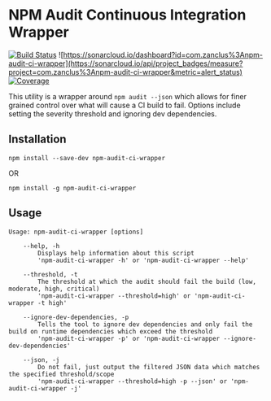 # NPM Audit Continuous Integration Wrapper

[![Build Status](https://travis-ci.com/InfoSec812/npm-audit-ci-wrapper.svg?branch=master)](https://travis-ci.com/InfoSec812/npm-audit-ci-wrapper)
![https://sonarcloud.io/dashboard?id=com.zanclus%3Anpm-audit-ci-wrapper](https://sonarcloud.io/api/project_badges/measure?project=com.zanclus%3Anpm-audit-ci-wrapper&metric=alert_status)
[![Coverage](https://sonarcloud.io/api/badges/measure?key=your.project.key&metric=coverage)](https://sonarcloud.io/component_measures?id=your.project.key&metric=coverage)


This utility is a wrapper around `npm audit --json` which allows for finer grained control over what
will cause a CI build to fail. Options include setting the severity threshold and ignoring dev dependencies.

## Installation

```
npm install --save-dev npm-audit-ci-wrapper
```

OR

```
npm install -g npm-audit-ci-wrapper
```

## Usage

```
Usage: npm-audit-ci-wrapper [options]

	--help, -h
		Displays help information about this script
		'npm-audit-ci-wrapper -h' or 'npm-audit-ci-wrapper --help'

	--threshold, -t
		The threshold at which the audit should fail the build (low, moderate, high, critical)
		'npm-audit-ci-wrapper --threshold=high' or 'npm-audit-ci-wrapper -t high'

	--ignore-dev-dependencies, -p
		Tells the tool to ignore dev dependencies and only fail the build on runtime dependencies which exceed the threshold
		'npm-audit-ci-wrapper -p' or 'npm-audit-ci-wrapper --ignore-dev-dependencies'

	--json, -j
		Do not fail, just output the filtered JSON data which matches the specified threshold/scope
		'npm-audit-ci-wrapper --threshold=high -p --json' or 'npm-audit-ci-wrapper -j'
```
